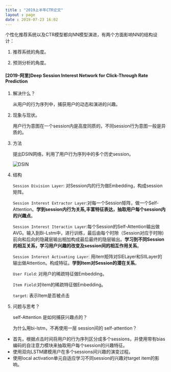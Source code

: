 ```yaml
---
title : "2019上半年CTR论文"
layout : page
date : 2019-07-23 16:02
---
```




个性化推荐系统以及CTR模型都向NN模型演进，有两个方面影响NN的结构设计：

1. 推荐系统的角度。

   

2. 预测分析的角度。





#### [2019-阿里]Deep Session Interest Network for Click-Through Rate Prediction 



1. 解决什么？

   从用户的行为序列中，捕获用户的动态和演进的兴趣。

2. 现象与现状。

     用户行为意图在一个session内是高度同质的，不同session行为意图一般是异质的。

3. 方法

    提出DSIN网络，利用了用户行为序列中的多个历史session。

   <img src="/wiki/static/images/deepctr2019half1.png"  alt="DSIN"/>

4. 结构

   `Session Division Layer`: 对Session内的行为做Embedding，构成session矩阵。

   `Session Interest Extractor Layer`:对每一个Session矩阵，做一个Self-Attention。**学到session内行为关系,丰富特征表达，抽取用户每个session内的兴趣点**。

   `Session Interest Iteractin Layer`:每个Session的Self-Attention输出做AVG。输入到Bi-Lstm中，进行训练，最后由每个时隙（Session对应于时隙)前向和后向的隐藏层输出相加构成最后最终的隐层输出。**学习到不同Session的相互关系，学习用户兴趣的改变及session间的相互作用关系**。

   `Session Interest Activating Layer`: 用item矩阵对SIELayer和SIILayer的输出做Attention。构成特征。**学到Item对Session的潜在关系**。

   `User Field`: 对用户的稀疏特征做Embedding。

   `Item Field`:对item的稀疏特征做Embedding。

   `target`: 表示Item是否被点击

5. 问题与思考？

   self-Attention 是如何捕获兴趣点的？

   为什么用bi-lstm，不再使用一层 session间的 self-attention？

- 首先，根据点击时间将用户的行为序列区分成多个sessions，并使用带有bias编码的自注意力模块来抽取用户每个session的兴趣特征。
- 使用双向LSTM建模用户在多个sessions间兴趣的演变过程。
- 使用local activation单元自适应学习不同session的兴趣对target item的影响。

 
